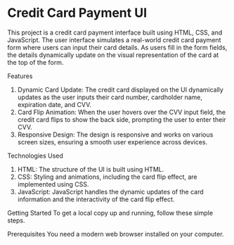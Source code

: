# Credit Card Payment UI

This project is a credit card payment interface built using HTML, CSS, and JavaScript. The user interface simulates a real-world credit card payment form where users can input their card details. As users fill in the form fields, the details dynamically update on the visual representation of the card at the top of the form.

Features
1) Dynamic Card Update: The credit card displayed on the UI dynamically updates as the user inputs their card number, cardholder name, expiration date, and CVV.
2) Card Flip Animation: When the user hovers over the CVV input field, the credit card flips to show the back side, prompting the user to enter their CVV.
3) Responsive Design: The design is responsive and works on various screen sizes, ensuring a smooth user experience across devices.

Technologies Used
1) HTML: The structure of the UI is built using HTML.
2) CSS: Styling and animations, including the card flip effect, are implemented using CSS.
3) JavaScript: JavaScript handles the dynamic updates of the card information and the interactivity of the card flip effect.

Getting Started
To get a local copy up and running, follow these simple steps.

Prerequisites
You need a modern web browser installed on your computer.
